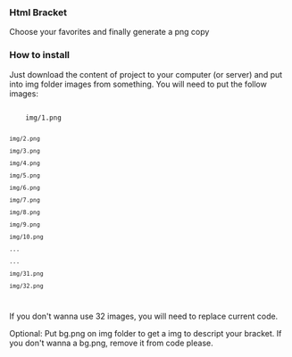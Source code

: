 <h3>Html Bracket</h3>

<p>Choose your favorites and finally generate a png copy</p>


<h3>How to install</h3>

<p>Just download the content of project to your computer (or server) and put into img folder images from something. You will need to put the follow images:</p>

<code>
	img/1.png

	img/2.png

	img/3.png

	img/4.png

	img/5.png

	img/6.png

	img/7.png

	img/8.png

	img/9.png

	img/10.png

	...

	...

	img/31.png

	img/32.png
</code>


<p>If you don't wanna use 32 images, you will need to replace current code.</p>
<p>Optional: Put bg.png on img folder to get a img to descript your bracket. If you don't wanna a bg.png, remove it from code please.</p>
